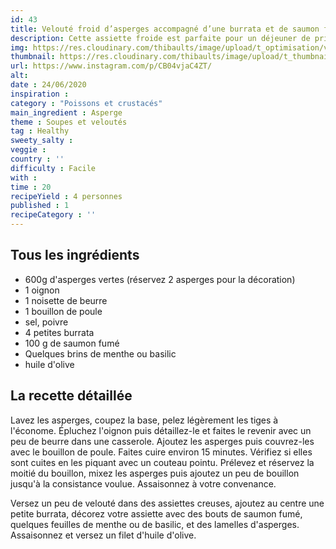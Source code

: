 ```yaml
---
id: 43
title: Velouté froid d’asperges accompagné d’une burrata et de saumon fumé
description: Cette assiette froide est parfaite pour un déjeuner de printemps. En quelques minutes c'est prêt.
img: https://res.cloudinary.com/thibaults/image/upload/t_optimisation/v1600509401/Recipes/20200624_burrata_asperges.jpg
thumbnail: https://res.cloudinary.com/thibaults/image/upload/t_thumbnail_josie/v1600509401/Recipes/20200624_burrata_asperges.jpg
url: https://www.instagram.com/p/CB04vjaC4ZT/
alt: 
date : 24/06/2020
inspiration :
category : "Poissons et crustacés"
main_ingredient : Asperge
theme : Soupes et veloutés
tag : Healthy
sweety_salty : 
veggie : 
country : ''
difficulty : Facile
with : 
time : 20
recipeYield : 4 personnes
published : 1
recipeCategory : ''
---
```


## Tous les ingrédients
 - 600g d'asperges vertes (réservez 2 asperges pour la décoration)
 - 1 oignon
 - 1 noisette de beurre
 - 1 bouillon de poule
 - sel, poivre
 - 4 petites burrata
 - 100 g de saumon fumé
 - Quelques brins de menthe ou basilic
 - huile d'olive

## La recette détaillée
Lavez les asperges, coupez la base, pelez légèrement les tiges à l'économe. Épluchez l'oignon puis détaillez-le et faites le revenir avec un peu de beurre dans une casserole. Ajoutez les asperges puis couvrez-les avec le bouillon de poule. Faites cuire environ 15 minutes. Vérifiez si elles sont cuites en les piquant avec un couteau pointu. Prélevez et réservez la moitié du bouillon, mixez les asperges puis ajoutez un peu de bouillon jusqu'à la consistance voulue. Assaisonnez à votre convenance.

Versez un peu de velouté dans des assiettes creuses, ajoutez au centre une petite burrata, décorez votre assiette avec des bouts de saumon fumé, quelques feuilles de menthe ou de basilic, et des lamelles d'asperges. Assaisonnez et versez un filet d'huile d'olive.